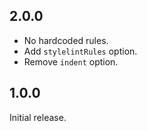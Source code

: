 ## 2.0.0

* No hardcoded rules.
* Add `stylelintRules` option.
* Remove `indent` option.

## 1.0.0

Initial release.
